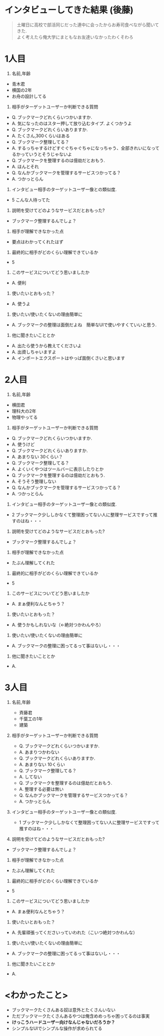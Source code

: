 # インタビューしてきた結果 (後藤)

> 土曜日に高校で部活同じだった連中に会ったからお寿司食べながら聞いてきた.  
> よく考えたら俺大学にまともなお友達いなかったわくそわろ

# 1人目
1. 名前,年齢
  * 青木君
  * 横国の2年
  * お舟の設計してる

1. 相手がターゲットユーザーか判断できる質問
  * Q. ブックマークどれくらいつかいますか.
  * A. 気になったのはスター押して放り込むタイプ. よくつかうよ
  * Q. ブックマークどれくらいありますか.
  * A. たくさん,300くらいはある
  * Q. ブックマーク整理してる？
  * A. するっちゃするけどすぐぐちゃぐちゃになっちゃう、全部きれいになってるかっていうとそうじゃないよ
  * Q. ブックマークを整理するのは億劫だとおもう.
  * A. ほんとそれ
  * Q. なんかブックマークを管理するサービスつかってる？
  * A. つかっとらん  
1. インタビュー相手のターゲットユーザー像との類似度.
  * 5 こんな人待ってた

1. 説明を受けてどのようなサービスだとおもった?
 * ブックマーク整理するんでしょ？
1. 相手が理解できなかった点
 * 要点はわかってくれたはず
1. 最終的に相手がどのくらい理解できているか
 * 5

1. このサービスについてどう思いましたか
 * A. 便利

1. 使いたいとおもった？
 * A. 使うよ
1. 使いたい/使いたくないの理由簡単に
 * A. ブックマークの整理は面倒だよね　簡単なUIで使いやすくていいと思う.

1. 他に聞きたいこととか
 * A. 出たら使うから教えてくださいよ
 * A. 出資しちゃいますよ
 * A. インポートエクスポートはやっぱ面倒くさいと思います

# 2人目
1. 名前,年齢
  * 横田君
  * 理科大の2年
  * 物理やってる

1. 相手がターゲットユーザーか判断できる質問
  * Q. ブックマークどれくらいつかいますか.
  * A. 使うけど
  * Q. ブックマークどれくらいありますか.
  * A. あまりない 30くらい？
  * Q. ブックマーク整理してる？
  * A. よくいくやつはツールバーに表示したりとか
  * Q. ブックマークを整理するのは億劫だとおもう.
  * A. そうそう整理しない
  * Q. なんかブックマークを管理するサービスつかってる？
  * A. つかっとらん  
1. インタビュー相手のターゲットユーザー像との類似度.
  * 2 ブックマーク少ししかなくて整理困ってない人に整理サービスですって推すのはね・・・

1. 説明を受けてどのようなサービスだとおもった?
 * ブックマーク整理するんでしょ？
1. 相手が理解できなかった点
 * たぶん理解してくれた
1. 最終的に相手がどのくらい理解できているか
 * 5

1. このサービスについてどう思いましたか
 * A. まぁ便利なんとちゃう？

1. 使いたいとおもった？
 * A. 使うかもしれないな（←絶対つかわんやろ）
1. 使いたい/使いたくないの理由簡単に
 * A. ブックマークの整理に困ってるって事はないし・・・

1. 他に聞きたいこととか
 * A.

# 3人目
1. 名前,年齢
   * 斉藤君
   * 千葉工の1年
   * 建築

1. 相手がターゲットユーザーか判断できる質問
   * Q. ブックマークどれくらいつかいますか.
   * A. あまりつかわない
   * Q. ブックマークどれくらいありますか.
   * A. あまりない 10くらい
   * Q. ブックマーク整理してる？
   * A. してない
   * Q. ブックマークを整理するのは億劫だとおもう.
   * A. 整理する必要は無い
   * Q. なんかブックマークを管理するサービスつかってる？
   * A. つかっとらん  
1. インタビュー相手のターゲットユーザー像との類似度.
   * 1 ブックマーク少ししかなくて整理困ってない人に整理サービスですって推すのはね・・・

1. 説明を受けてどのようなサービスだとおもった?
  * ブックマーク整理するんでしょ？
1. 相手が理解できなかった点
  * たぶん理解してくれた
1. 最終的に相手がどのくらい理解できているか
  * 5

1. このサービスについてどう思いましたか
  * A. まぁ便利なんとちゃう？

1. 使いたいとおもった？
  * A. 先輩頑張ってくださいっていわれた（こいつ絶対つかわんな）
1. 使いたい/使いたくないの理由簡単に
  * A. ブックマークの整理に困ってるって事はないし・・・

 1. 他に聞きたいこととか
  * A.


# <わかったこと>
* ブックマークたくさんある奴は意外とたくさんいない
* ただブックマークたくさんあるやつは俺含めめっちゃ困ってるのは事実
* **けっこうハードユーザー向けなんじゃないだろうか？**
* シンプルなUIでシンプルな操作が求められてる
